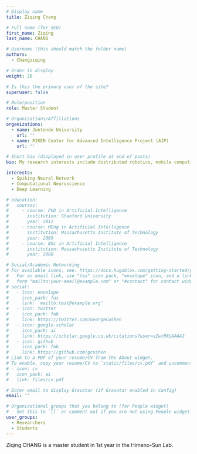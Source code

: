 ```yaml
---
# Display name
title: Ziqing Chang

# Full name (for SEO)
first_name: Ziqing
last_name: CHANG

# Username (this should match the folder name)
authors:
  - Changziqing

# Order in display
weight: 20

# Is this the primary user of the site?
superuser: false

# Role/position
role: Master Student

# Organizations/Affiliations
organizations:
  - name: Juntendo University
    url: ''
  - name: RIKEN Center for Advanced Intelligence Project (AIP)
    url: ''

# Short bio (displayed in user profile at end of posts)
bio: My research interests include distributed robotics, mobile computing and programmable matter.

interests:
  - Spiking Neural Network
  - Computational Neuroscience
  - Deep Learning

# education:
#   courses:
#     - course: PhD in Artificial Intelligence
#       institution: Stanford University
#       year: 2012
#     - course: MEng in Artificial Intelligence
#       institution: Massachusetts Institute of Technology
#       year: 2009
#     - course: BSc in Artificial Intelligence
#       institution: Massachusetts Institute of Technology
#       year: 2008

# Social/Academic Networking
# For available icons, see: https://docs.hugoblox.com/getting-started/page-builder/#icons
#   For an email link, use "fas" icon pack, "envelope" icon, and a link in the
#   form "mailto:your-email@example.com" or "#contact" for contact widget.
# social:
#   - icon: envelope
#     icon_pack: fas
#     link: 'mailto:test@example.org'
#   - icon: twitter
#     icon_pack: fab
#     link: https://twitter.com/GeorgeCushen
#   - icon: google-scholar
#     icon_pack: ai
#     link: https://scholar.google.co.uk/citations?user=sIwtMXoAAAAJ
#   - icon: github
#     icon_pack: fab
#     link: https://github.com/gcushen
# Link to a PDF of your resume/CV from the About widget.
# To enable, copy your resume/CV to `static/files/cv.pdf` and uncomment the lines below.
# - icon: cv
#   icon_pack: ai
#   link: files/cv.pdf

# Enter email to display Gravatar (if Gravatar enabled in Config)
email: ''

# Organizational groups that you belong to (for People widget)
#   Set this to `[]` or comment out if you are not using People widget.
user_groups:
  - Researchers
  - Students
---
```


Ziqing CHANG is a master student in 1st year in the Himeno-Sun Lab.
